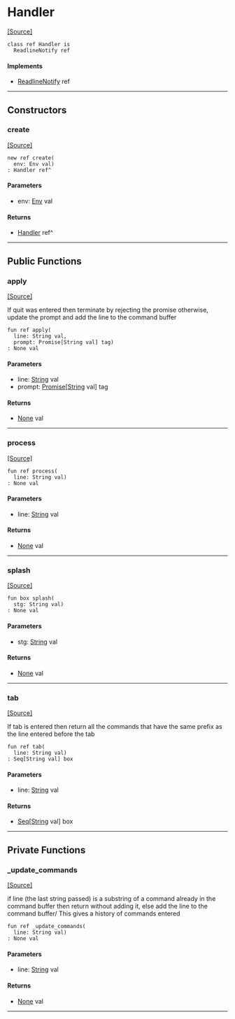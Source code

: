 # Handler
<span class="source-link">[[Source]](src/mqtt/handler.md#L-0-6)</span>
```pony
class ref Handler is
  ReadlineNotify ref
```

#### Implements

* [ReadlineNotify](term-ReadlineNotify.md) ref

---

## Constructors

### create
<span class="source-link">[[Source]](src/mqtt/handler.md#L-0-17)</span>


```pony
new ref create(
  env: Env val)
: Handler ref^
```
#### Parameters

*   env: [Env](builtin-Env.md) val

#### Returns

* [Handler](mqtt-Handler.md) ref^

---

## Public Functions

### apply
<span class="source-link">[[Source]](src/mqtt/handler.md#L-0-28)</span>


If quit was entered then terminate by rejecting the promise otherwise, update the 
prompt and add the line to the command buffer


```pony
fun ref apply(
  line: String val,
  prompt: Promise[String val] tag)
: None val
```
#### Parameters

*   line: [String](builtin-String.md) val
*   prompt: [Promise](promises-Promise.md)\[[String](builtin-String.md) val\] tag

#### Returns

* [None](builtin-None.md) val

---

### process
<span class="source-link">[[Source]](src/mqtt/handler.md#L-0-43)</span>


```pony
fun ref process(
  line: String val)
: None val
```
#### Parameters

*   line: [String](builtin-String.md) val

#### Returns

* [None](builtin-None.md) val

---

### splash
<span class="source-link">[[Source]](src/mqtt/handler.md#L-0-58)</span>


```pony
fun box splash(
  stg: String val)
: None val
```
#### Parameters

*   stg: [String](builtin-String.md) val

#### Returns

* [None](builtin-None.md) val

---

### tab
<span class="source-link">[[Source]](src/mqtt/handler.md#L-0-80)</span>


If tab is entered then return all the commands that have the same prefix
as the line entered before the tab


```pony
fun ref tab(
  line: String val)
: Seq[String val] box
```
#### Parameters

*   line: [String](builtin-String.md) val

#### Returns

* [Seq](builtin-Seq.md)\[[String](builtin-String.md) val\] box

---

## Private Functions

### _update_commands
<span class="source-link">[[Source]](src/mqtt/handler.md#L-0-67)</span>


if line (the last string passed) is a substring of a command already in the 
command buffer then return without adding it, else add the line to the command buffer/
This gives a history of commands entered


```pony
fun ref _update_commands(
  line: String val)
: None val
```
#### Parameters

*   line: [String](builtin-String.md) val

#### Returns

* [None](builtin-None.md) val

---

